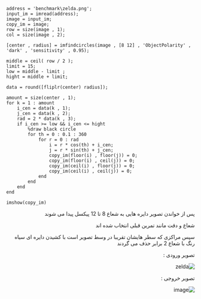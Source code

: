 <div dir = "ltr">
    
```
address = 'benchmark\zelda.png';
input_im = imread(address);
image = input_im;
copy_im = image;
row = size(image , 1);
col = size(image , 2);

[center , radius] = imfindcircles(image , [8 12] , 'ObjectPolarity' , 'dark' , 'sensitivity' , 0.95);

middle = ceil( row / 2 );
limit = 15;
low = middle - limit ;
hight = middle + limit;

data = round([fliplr(center) radius]);

amount = size(center , 1);
for k = 1 : amount
    i_cen = data(k , 1);
    j_cen = data(k , 2);
    rad = 2 * data(k , 3);
    if i_cen >= low && i_cen <= hight
        %draw black circle
        for th = 0 : 0.1 : 360
            for r = 0 : rad
                i = r * cos(th) + i_cen;
                j = r * sin(th) + j_cen;
                copy_im(floor(i) , floor(j)) = 0;
                copy_im(floor(i) , ceil(j)) = 0;
                copy_im(ceil(i) , floor(j)) = 0;
                copy_im(ceil(i) , ceil(j)) = 0;
            end
        end
    end
end

imshow(copy_im)
```
</div>


<div dir = "rtl">
  پس از خواندن تصویر دایره هایی به شعاع 8 تا 12 پیکسل پیدا می شوند
  
  شعاع و دقت مانند تمرین قبلی انتخاب شده اند
  
  سپس مراکزی که سطر هایشان تقریبا در وسط تصویر است با کشیدن دایره ای سیاه رنگ با شعاع 2 برابر حذف می گردند
  
  تصویر ورودی :
  
  ![zelda](https://user-images.githubusercontent.com/80279784/113547351-f5a0f700-9602-11eb-9fad-e0cf0aabbdbd.png)

  تصویر خروجی :
  
  ![image](https://user-images.githubusercontent.com/80279784/113547380-05b8d680-9603-11eb-8635-9dd0c797d14b.png)

</div>
